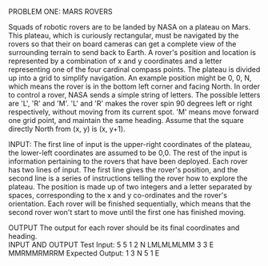 PROBLEM ONE: MARS ROVERS  

Squads of robotic rovers are to be landed by NASA on a plateau on Mars. This plateau, which is curiously rectangular, must be navigated by the rovers so that their on board cameras can get a complete view of the surrounding terrain to send back to Earth.  A rover's position and location is represented by a combination of x and y coordinates and a letter representing one of the four cardinal compass points. The plateau is divided up into a grid to simplify navigation. An example position might be 0, 0, N, which means the rover is in the bottom left corner and facing North. In order to control a rover, NASA sends a simple string of letters. The possible letters are 'L', 'R' and 'M'. 'L' and 'R' makes the rover spin 90 degrees left or right respectively, without moving from its current spot. 'M' means move forward one grid point, and maintain the same heading.  Assume that the square directly North from (x, y) is (x, y+1).  

INPUT:  The first line of input is the upper-right coordinates of the plateau, the lower-left coordinates are assumed to be 0,0.  The rest of the input is information pertaining to the rovers that have been deployed. Each rover has two lines of input. The first line gives the rover's position, and the second line is a series of instructions telling the rover how to explore the plateau.  The position is made up of two integers and a letter separated by spaces, corresponding to the x and y co-ordinates and the rover's orientation.  Each rover will be finished sequentially, which means that the second rover won't start to move until the first one has finished moving. 

OUTPUT  The output for each rover should be its final coordinates and heading.  
INPUT AND OUTPUT  Test Input:  5 5  1 2 N  LMLMLMLMM  3 3 E  MMRMMRMRRM  Expected Output:  1 3 N  5 1 E  
